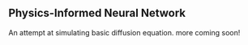 ## Physics-Informed Neural Network  
An attempt at simulating basic diffusion equation. more coming soon!
